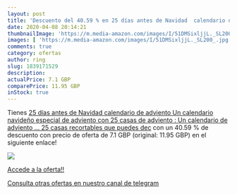 ```yaml
---
layout: post
title: 'Descuento del 40.59 % en 25 días antes de Navidad  calendario de '
date: 2020-04-08 20:14:21
thumbnailImage: 'https://m.media-amazon.com/images/I/51DMSixljjL._SL200_.jpg'
images: [ 'https://m.media-amazon.com/images/I/51DMSixljjL._SL200_.jpg' ]
comments: true
category: ofertas
author: ring
slug: 1839171529
description:
actualPrice: 7.1 GBP
comparePrice: 11.95 GBP
inStock: true
---
```


Tienes [25 días antes de Navidad  calendario de adviento  Un calendario navideño especial de adviento con 25 casas de adviento : Un calendario de adviento ... 25 casas recortables que puedes dec](https://www.amazon.com/dp/1839171529/?tag=redken08-20) con un 40.59 % de descuento con precio de oferta de 7.1 GBP (original: 11.95 GBP) en el siguiente enlace!

[![](https://m.media-amazon.com/images/I/51DMSixljjL._SL200_.jpg)](https://www.amazon.com/dp/1839171529/?tag=redken08-20)

[Accede a la oferta!!](https://www.amazon.com/dp/1839171529/?tag=redken08-20)

[Consulta otras ofertas en nuestro canal de telegram](https://t.me/s/ofertas25)
